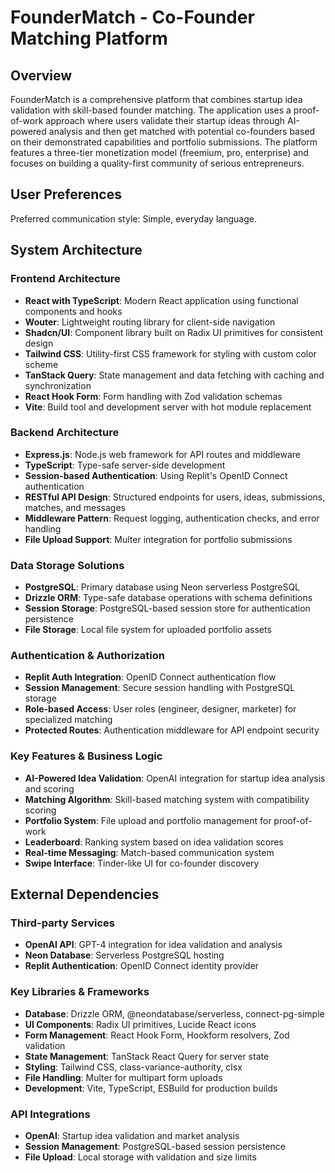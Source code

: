 # FounderMatch - Co-Founder Matching Platform

## Overview

FounderMatch is a comprehensive platform that combines startup idea validation with skill-based founder matching. The application uses a proof-of-work approach where users validate their startup ideas through AI-powered analysis and then get matched with potential co-founders based on their demonstrated capabilities and portfolio submissions. The platform features a three-tier monetization model (freemium, pro, enterprise) and focuses on building a quality-first community of serious entrepreneurs.

## User Preferences

Preferred communication style: Simple, everyday language.

## System Architecture

### Frontend Architecture
- **React with TypeScript**: Modern React application using functional components and hooks
- **Wouter**: Lightweight routing library for client-side navigation
- **Shadcn/UI**: Component library built on Radix UI primitives for consistent design
- **Tailwind CSS**: Utility-first CSS framework for styling with custom color scheme
- **TanStack Query**: State management and data fetching with caching and synchronization
- **React Hook Form**: Form handling with Zod validation schemas
- **Vite**: Build tool and development server with hot module replacement

### Backend Architecture
- **Express.js**: Node.js web framework for API routes and middleware
- **TypeScript**: Type-safe server-side development
- **Session-based Authentication**: Using Replit's OpenID Connect authentication
- **RESTful API Design**: Structured endpoints for users, ideas, submissions, matches, and messages
- **Middleware Pattern**: Request logging, authentication checks, and error handling
- **File Upload Support**: Multer integration for portfolio submissions

### Data Storage Solutions
- **PostgreSQL**: Primary database using Neon serverless PostgreSQL
- **Drizzle ORM**: Type-safe database operations with schema definitions
- **Session Storage**: PostgreSQL-based session store for authentication persistence
- **File Storage**: Local file system for uploaded portfolio assets

### Authentication & Authorization
- **Replit Auth Integration**: OpenID Connect authentication flow
- **Session Management**: Secure session handling with PostgreSQL storage
- **Role-based Access**: User roles (engineer, designer, marketer) for specialized matching
- **Protected Routes**: Authentication middleware for API endpoint security

### Key Features & Business Logic
- **AI-Powered Idea Validation**: OpenAI integration for startup idea analysis and scoring
- **Matching Algorithm**: Skill-based matching system with compatibility scoring
- **Portfolio System**: File upload and portfolio management for proof-of-work
- **Leaderboard**: Ranking system based on idea validation scores
- **Real-time Messaging**: Match-based communication system
- **Swipe Interface**: Tinder-like UI for co-founder discovery

## External Dependencies

### Third-party Services
- **OpenAI API**: GPT-4 integration for idea validation and analysis
- **Neon Database**: Serverless PostgreSQL hosting
- **Replit Authentication**: OpenID Connect identity provider

### Key Libraries & Frameworks
- **Database**: Drizzle ORM, @neondatabase/serverless, connect-pg-simple
- **UI Components**: Radix UI primitives, Lucide React icons
- **Form Management**: React Hook Form, Hookform resolvers, Zod validation
- **State Management**: TanStack React Query for server state
- **Styling**: Tailwind CSS, class-variance-authority, clsx
- **File Handling**: Multer for multipart form uploads
- **Development**: Vite, TypeScript, ESBuild for production builds

### API Integrations
- **OpenAI**: Startup idea validation and market analysis
- **Session Management**: PostgreSQL-based session persistence
- **File Upload**: Local storage with validation and size limits